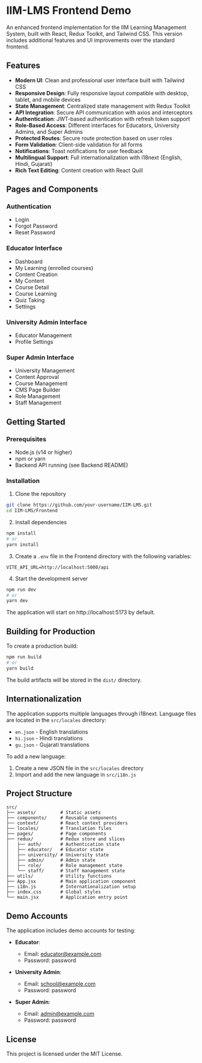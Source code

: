# IIM-LMS Frontend Demo

An enhanced frontend implementation for the IIM Learning Management System, built with React, Redux Toolkit, and Tailwind CSS. This version includes additional features and UI improvements over the standard frontend.

## Features

- **Modern UI**: Clean and professional user interface built with Tailwind CSS
- **Responsive Design**: Fully responsive layout compatible with desktop, tablet, and mobile devices
- **State Management**: Centralized state management with Redux Toolkit
- **API Integration**: Secure API communication with axios and interceptors
- **Authentication**: JWT-based authentication with refresh token support
- **Role-Based Access**: Different interfaces for Educators, University Admins, and Super Admins
- **Protected Routes**: Secure route protection based on user roles
- **Form Validation**: Client-side validation for all forms
- **Notifications**: Toast notifications for user feedback
- **Multilingual Support**: Full internationalization with i18next (English, Hindi, Gujarati)
- **Rich Text Editing**: Content creation with React Quill

## Pages and Components

### Authentication
- Login
- Forgot Password
- Reset Password

### Educator Interface
- Dashboard
- My Learning (enrolled courses)
- Content Creation
- My Content
- Course Detail
- Course Learning
- Quiz Taking
- Settings

### University Admin Interface
- Educator Management
- Profile Settings

### Super Admin Interface
- University Management
- Content Approval
- Course Management
- CMS Page Builder
- Role Management
- Staff Management

## Getting Started

### Prerequisites
- Node.js (v14 or higher)
- npm or yarn
- Backend API running (see Backend README)

### Installation

1. Clone the repository
```bash
git clone https://github.com/your-username/IIM-LMS.git
cd IIM-LMS/Frontend
```

2. Install dependencies
```bash
npm install
# or
yarn install
```

3. Create a `.env` file in the Frontend directory with the following variables:
```
VITE_API_URL=http://localhost:5000/api
```

4. Start the development server
```bash
npm run dev
# or
yarn dev
```

The application will start on http://localhost:5173 by default.

## Building for Production

To create a production build:

```bash
npm run build
# or
yarn build
```

The build artifacts will be stored in the `dist/` directory.

## Internationalization

The application supports multiple languages through i18next. Language files are located in the `src/locales` directory:

- `en.json` - English translations
- `hi.json` - Hindi translations
- `gu.json` - Gujarati translations

To add a new language:
1. Create a new JSON file in the `src/locales` directory
2. Import and add the new language in `src/i18n.js`

## Project Structure

```
src/
├── assets/         # Static assets
├── components/     # Reusable components
├── context/        # React context providers
├── locales/        # Translation files
├── pages/          # Page components
├── redux/          # Redux store and slices
│   ├── auth/       # Authentication state
│   ├── educator/   # Educator state
│   ├── university/ # University state
│   ├── admin/      # Admin state
│   ├── role/       # Role management state
│   └── staff/      # Staff management state
├── utils/          # Utility functions
├── App.jsx         # Main application component
├── i18n.js         # Internationalization setup
├── index.css       # Global styles
└── main.jsx        # Application entry point
```

## Demo Accounts

The application includes demo accounts for testing:

- **Educator**:
  - Email: educator@example.com
  - Password: password

- **University Admin**:
  - Email: school@example.com
  - Password: password

- **Super Admin**:
  - Email: admin@example.com
  - Password: password

## License

This project is licensed under the MIT License.